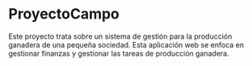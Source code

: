# ProyectoCampo
Este proyecto trata sobre un sistema de gestión para la producción ganadera de una pequeña sociedad. Esta aplicación web se enfoca en gestionar finanzas y gestionar las tareas de producción ganadera.
